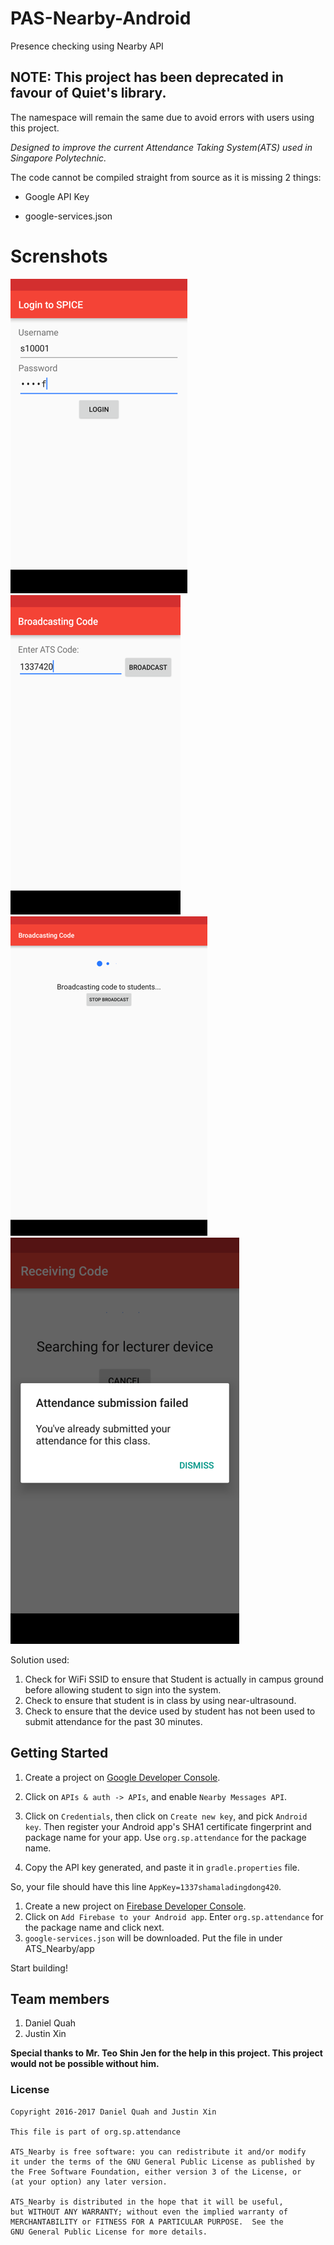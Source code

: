 # PAS-Nearby-Android

Presence checking using Nearby API

## NOTE: This project has been deprecated in favour of Quiet's library. 

The namespace will remain the same due to avoid errors with users using this project.

*Designed to improve the current Attendance Taking System(ATS) used in Singapore Polytechnic.*


The code cannot be compiled straight from source as it is missing 2 things: 

- Google API Key	

- google-services.json



# Screnshots
<img src="materials/Picture1.png" />
<img src="materials/Picture2.png" />
<img src="materials/Picture3.png" />
<img src="materials/Picture4.png" />


Solution used:

1. Check for WiFi SSID to ensure that Student is actually in campus ground before allowing student to sign into the system.
1. Check to ensure that student is in class by using near-ultrasound.
1. Check to ensure that the device used by student has not been used to submit attendance for the past 30 minutes. 

	
Getting Started
---------------

1. Create a project on
[Google Developer Console](https://console.developers.google.com/). 

1. Click on `APIs & auth -> APIs`, and enable `Nearby Messages API`.

1. Click on `Credentials`, then click on `Create new key`, and pick
`Android key`. Then register your Android app's SHA1 certificate
fingerprint and package name for your app. Use
`org.sp.attendance`
for the package name.

1. Copy the API key generated, and paste it in `gradle.properties` file.

So, your file should have this line `AppKey=1337shamaladingdong420`.

1. Create a new project on [Firebase Developer Console](https://console.firebase.google.com/).
1. Click on `Add Firebase to your Android app`. Enter `org.sp.attendance` for the package name and click next.
1. `google-services.json` will be downloaded. Put the file in under ATS_Nearby/app


Start building!


Team members
------------
1. Daniel Quah
1. Justin Xin

**Special thanks to Mr. Teo Shin Jen for the help in this project. This project would not be possible without him.**


### License
```
Copyright 2016-2017 Daniel Quah and Justin Xin

This file is part of org.sp.attendance
 
ATS_Nearby is free software: you can redistribute it and/or modify
it under the terms of the GNU General Public License as published by
the Free Software Foundation, either version 3 of the License, or
(at your option) any later version.
 
ATS_Nearby is distributed in the hope that it will be useful,
but WITHOUT ANY WARRANTY; without even the implied warranty of
MERCHANTABILITY or FITNESS FOR A PARTICULAR PURPOSE.  See the
GNU General Public License for more details.

```
